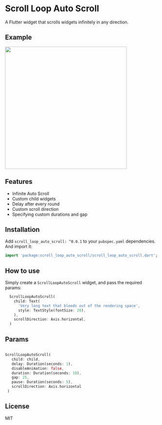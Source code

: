 # Scroll Loop Auto Scroll

A Flutter widget that scrolls widgets infinitely in any direction.

## Example

<img src="https://github.com/Ashish-Raturi/scroll_loop_auto_scroll/blob/master/doc/example.gif" height="400" />

## Features
* Infinite Auto Scroll
* Custom child widgets
* Delay after every round
* Custom scroll direction
* Specifying custom durations and gap

## Installation

Add `scroll_loop_auto_scroll: ^0.0.1` to your `pubspec.yaml` dependencies. And import it:

```dart
import 'package:scroll_loop_auto_scroll/scroll_loop_auto_scroll.dart';
```

## How to use
Simply create a `ScrollLoopAutoScroll` widget, and pass the required params:

```dart
  ScrollLoopAutoScroll(
    child: Text(
      'Very long text that bleeds out of the rendering space',
      style: TextStyle(fontSize: 20),
    ),
    scrollDirection: Axis.horizontal,
  )
```


## Params

```dart

ScrollLoopAutoScroll(
   child: child,
   delay: Duration(seconds: 1),
   disableAnimation: false,
   duration: Duration(seconds: 10),
   gap: 25,
   pause: Duration(seconds: 5),
   scrollDirection: Axis.horizontal
 )
```

## License

MIT
